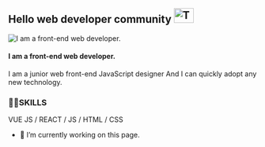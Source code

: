 <h2> Hello web developer community <img src="https://raw.githubusercontent.com/learnwithsumit/learnwithsumit/main/assets/hello.gif" alt="Trulli" width="40" height="30">
 </h2>

![I am a front-end web developer.](https://media.licdn.com/dms/image/D5616AQHsGO-9uLrXTQ/profile-displaybackgroundimage-shrink_350_1400/0/1720281721709?e=1726704000&v=beta&t=w1mu3kAGtdD8a2D6v0nta_GAyPGdXjVCkGdSYTOdtz4)

#### I am a front-end web developer.


I am a junior web front-end JavaScript designer And I can quickly adopt any new technology. 

### 🤹‍♀️SKILLS
VUE JS / REACT / JS / HTML / CSS

- 🔭 I’m currently working on this page. 




